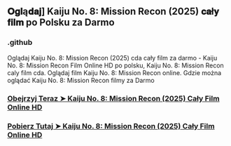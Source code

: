 ## 𝐎𝐠𝐥ą𝐝𝐚𝐣] Kaiju No. 8: Mission Recon (2025) 𝐜𝐚ł𝐲 𝐟𝐢𝐥𝐦 po Polsku za Darmo

### .github

Oglądaj Kaiju No. 8: Mission Recon (2025) cda cały film za darmo - Kaiju No. 8: Mission Recon Film Online HD po polsku, Kaiju No. 8: Mission Recon caly film cda. Oglądaj film Kaiju No. 8: Mission Recon online. Gdzie można oglądać Kaiju No. 8: Mission Recon filmy za Darmo

### [Obejrzyj Teraz ➤ Kaiju No. 8: Mission Recon (2025) Cały Film Online HD](https://watching4khdmovies.blogspot.com/2025/04/kaiju.html)

### [Pobierz Tutaj ➤ Kaiju No. 8: Mission Recon (2025) Cały Film Online HD](https://watching4khdmovies.blogspot.com/2025/04/kaiju.html)
